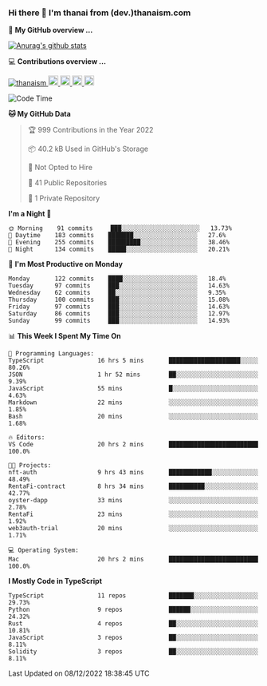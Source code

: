 ### Hi there 👋 I'm thanai from (dev.)thanaism.com

<!-- バッジ関連 -->
<!--
メイン：https://shields.io/category/social
GitHub view：https://github.com/antonkomarev/github-profile-views-counter
Qiita contributions：https://qiita.com/mikkame/items/f2c60d9caf8a8e38ec50
 -->

🍎 **My GitHub overview ...**

<!-- GitHubトロフィー -->
<!--
https://github.com/ryo-ma/github-profile-trophy
 -->

<!-- [![trophy](https://github-profile-trophy.vercel.app/?username=thanaism)](https://github.com/thanaism/thanaism) -->

<!-- GitHubステータス -->
<!--
https://github.com/anuraghazra/github-readme-stats
 -->

[![Anurag's github stats](https://github-readme-stats.vercel.app/api?username=thanaism&count_private=true&show_icons=true)](https://github.com/thanaism/thanaism)

<!-- [![ReadMe Card](https://github-readme-stats.vercel.app/api/pin/?username=thanaism&repo=thanaism)](https://github.com/thanaism/thanaism) -->

<!-- Skill icons -->
<!--
https://rahuldkjain.github.io/gh-profile-readme-generator/
 -->

💻 **Contributions overview ...**

<p align="left">

  <a href="https://github.com/thanaism/thanaism/">
    <img src="https://komarev.com/ghpvc/?username=thanaism" alt="thanaism" />
  </a>
  <a href="http://twitter.com/okinawa__noodle">
    <img height="20" src="https://img.shields.io/twitter/follow/okinawa__noodle?label=Twitter&logo=twitter&style=flat" />
  </a>
  <a href="https://github.com/thanaism">
    <img height="20" src="https://img.shields.io/github/followers/thanaism?label=follow&logo=github&style=flat" />
  </a>
  <!-- <a href="https://www.reddit.com/user/thanaism">
    <img height="20" src="https://img.shields.io/reddit/user-karma/combined/thanaism?label=Reddit&logo=reddit&style=flat" />
  </a>
  <a href="https://stackoverflow.com/users/5720201/thanaism">
    <img height="20" src="https://img.shields.io/stackexchange/stackoverflow/r/5720201?label=StackOverflow&logo=stack-overflow&style=flat" /> -->
  </a>
  <a href="http://qiita.com/thanai">
    <img height="20" src="https://qiita-badge.apiapi.app/s/thanai/posts.svg" />
  </a>
  <//qiita.com/thanai">
    <img height="20" src="https://qiita-badge.apiapi.app/s/thanai/contributions.svg" />
  </a>
</p>

<!--START_SECTION:waka-->
![Code Time](http://img.shields.io/badge/Code%20Time-1%2C100%20hrs%205%20mins-blue)

**🐱 My GitHub Data** 

> 🏆 999 Contributions in the Year 2022
 > 
> 📦 40.2 kB Used in GitHub's Storage 
 > 
> 🚫 Not Opted to Hire
 > 
> 📜 41 Public Repositories 
 > 
> 🔑 1 Private Repository 
 > 
**I'm a Night 🦉** 

```text
🌞 Morning    91 commits     ███░░░░░░░░░░░░░░░░░░░░░░   13.73% 
🌆 Daytime    183 commits    ███████░░░░░░░░░░░░░░░░░░   27.6% 
🌃 Evening    255 commits    █████████░░░░░░░░░░░░░░░░   38.46% 
🌙 Night      134 commits    █████░░░░░░░░░░░░░░░░░░░░   20.21%

```
📅 **I'm Most Productive on Monday** 

```text
Monday       122 commits    ████░░░░░░░░░░░░░░░░░░░░░   18.4% 
Tuesday      97 commits     ███░░░░░░░░░░░░░░░░░░░░░░   14.63% 
Wednesday    62 commits     ██░░░░░░░░░░░░░░░░░░░░░░░   9.35% 
Thursday     100 commits    ███░░░░░░░░░░░░░░░░░░░░░░   15.08% 
Friday       97 commits     ███░░░░░░░░░░░░░░░░░░░░░░   14.63% 
Saturday     86 commits     ███░░░░░░░░░░░░░░░░░░░░░░   12.97% 
Sunday       99 commits     ███░░░░░░░░░░░░░░░░░░░░░░   14.93%

```


📊 **This Week I Spent My Time On** 

```text
💬 Programming Languages: 
TypeScript               16 hrs 5 mins       ████████████████████░░░░░   80.26% 
JSON                     1 hr 52 mins        ██░░░░░░░░░░░░░░░░░░░░░░░   9.39% 
JavaScript               55 mins             █░░░░░░░░░░░░░░░░░░░░░░░░   4.63% 
Markdown                 22 mins             ░░░░░░░░░░░░░░░░░░░░░░░░░   1.85% 
Bash                     20 mins             ░░░░░░░░░░░░░░░░░░░░░░░░░   1.68%

🔥 Editors: 
VS Code                  20 hrs 2 mins       █████████████████████████   100.0%

🐱‍💻 Projects: 
nft-auth                 9 hrs 43 mins       ████████████░░░░░░░░░░░░░   48.49% 
RentaFi-contract         8 hrs 34 mins       ██████████░░░░░░░░░░░░░░░   42.77% 
oyster-dapp              33 mins             ░░░░░░░░░░░░░░░░░░░░░░░░░   2.78% 
RentaFi                  23 mins             ░░░░░░░░░░░░░░░░░░░░░░░░░   1.92% 
web3auth-trial           20 mins             ░░░░░░░░░░░░░░░░░░░░░░░░░   1.71%

💻 Operating System: 
Mac                      20 hrs 2 mins       █████████████████████████   100.0%

```

**I Mostly Code in TypeScript** 

```text
TypeScript               11 repos            ███████░░░░░░░░░░░░░░░░░░   29.73% 
Python                   9 repos             ██████░░░░░░░░░░░░░░░░░░░   24.32% 
Rust                     4 repos             ██░░░░░░░░░░░░░░░░░░░░░░░   10.81% 
JavaScript               3 repos             ██░░░░░░░░░░░░░░░░░░░░░░░   8.11% 
Solidity                 3 repos             ██░░░░░░░░░░░░░░░░░░░░░░░   8.11%

```



 Last Updated on 08/12/2022 18:38:45 UTC
<!--END_SECTION:waka-->
